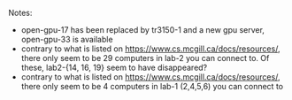Notes:

- open-gpu-17 has been replaced by tr3150-1 and a new gpu server, open-gpu-33 is available
- contrary to what is listed on https://www.cs.mcgill.ca/docs/resources/, there only seem to be 29 computers in lab-2 you can connect to. Of these, lab2-{14, 16, 19} seem to have disappeared?
- contrary to what is listed on https://www.cs.mcgill.ca/docs/resources/, there only seem to be 4 computers in lab-1 (2,4,5,6) you can connect to
